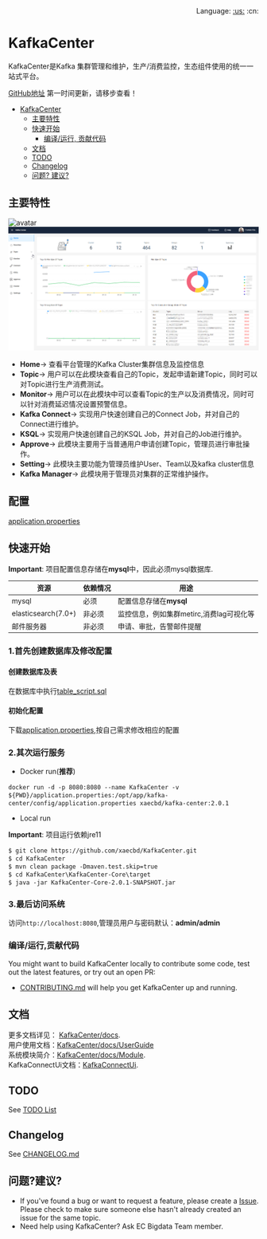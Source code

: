 <div align="right">Language: <a title="English" href="./README.md">:us:</a>
:cn:
</div>

# KafkaCenter
KafkaCenter是Kafka 集群管理和维护，生产/消费监控，生态组件使用的统一一站式平台。

[GitHub地址](https://github.com/xaecbd/KafkaCenter) 第一时间更新，请移步查看！

- [KafkaCenter](#kafkacenter)
  - [主要特性](#主要特性)
  - [快速开始](#快速开始)
    - [编译/运行, 贡献代码](#编译/运行,贡献代码)
  - [文档](#文档)
  - [TODO](#todo)
  - [Changelog](#changelog)
  - [问题? 建议?](#问题?建议?)

## 主要特性
![avatar](docs/images/kafka-center.png)
![avatar](docs/images/screenshot.png)

- **Home**->
查看平台管理的Kafka Cluster集群信息及监控信息
- **Topic**->
用户可以在此模块查看自己的Topic，发起申请新建Topic，同时可以对Topic进行生产消费测试。
- **Monitor**->
用户可以在此模块中可以查看Topic的生产以及消费情况，同时可以针对消费延迟情况设置预警信息。
- **Kafka Connect**->
实现用户快速创建自己的Connect Job，并对自己的Connect进行维护。
- **KSQL**->
实现用户快速创建自己的KSQL Job，并对自己的Job进行维护。
- **Approve**->
此模块主要用于当普通用户申请创建Topic，管理员进行审批操作。
- **Setting**->
此模块主要功能为管理员维护User、Team以及kafka cluster信息
- **Kafka Manager**->
此模块用于管理员对集群的正常维护操作。

## 配置
[application.properties](KafkaCenter-Core/src/main/resources/application.properties)

## 快速开始

**Important**: 项目配置信息存储在**mysql**中，因此必须mysql数据库.

资源|依赖情况|用途
---|---|---
mysql|必须|配置信息存储在**mysql**
elasticsearch(7.0+)|非必须|监控信息，例如集群metirc,消费lag可视化等
邮件服务器|非必须|申请、审批，告警邮件提醒
### 1.首先创建数据库及修改配置
#### 创建数据库及表
在数据库中执行[table_script.sql](KafkaCenter-Core/sql/table_script.sql)
#### 初始化配置
下载[application.properties](KafkaCenter-Core/src/main/resources/application.properties),按自己需求修改相应的配置
### 2.其次运行服务
- Docker run(**推荐**)

```
docker run -d -p 8080:8080 --name KafkaCenter -v ${PWD}/application.properties:/opt/app/kafka-center/config/application.properties xaecbd/kafka-center:2.0.1
```

- Local run

**Important**: 项目运行依赖jre11
```
$ git clone https://github.com/xaecbd/KafkaCenter.git
$ cd KafkaCenter
$ mvn clean package -Dmaven.test.skip=true
$ cd KafkaCenter\KafkaCenter-Core\target
$ java -jar KafkaCenter-Core-2.0.1-SNAPSHOT.jar
```

### 3.最后访问系统

访问`http://localhost:8080`,管理员用户与密码默认：**admin/admin**
### 编译/运行,贡献代码

You might want to build KafkaCenter locally to contribute some code, test out the latest features, or try
out an open PR:

- [CONTRIBUTING.md](CONTRIBUTING.md) will help you get KafkaCenter up and running.

## 文档

更多文档详见： [KafkaCenter/docs](./docs).<br/>
用户使用文档：[KafkaCenter/docs/UserGuide](./docs/UserGuide.md)  
系统模块简介：[KafkaCenter/docs/Module](./docs/Module.md).<br/>
KafkaConnectUi文档：[KafkaConnectUi](./docs/KafkaConnectUi.md). 

## TODO

See [TODO List](https://github.com/xaecbd/KafkaCenter/projects/1)

## Changelog

See [CHANGELOG.md](CHANGELOG.md)

## 问题?建议?

- If you've found a bug or want to request a feature, please create a [Issue](https://github.com/xaecbd/KafkaCenter/issues/new).
Please check to make sure someone else hasn't already created an issue for the same topic.
- Need help using KafkaCenter? Ask EC Bigdata Team member.

